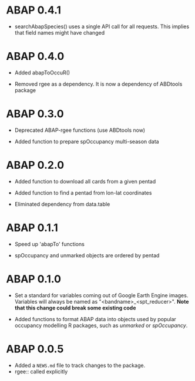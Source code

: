 # ABAP 0.4.1

-   searchAbapSpecies() uses a single API call for all requests. This implies that field names might have changed

# ABAP 0.4.0

-   Added abapToOccuR()

-   Removed rgee as a dependency. It is now a dependency of ABDtools package

# ABAP 0.3.0

-   Deprecated ABAP-rgee functions (use ABDtools now)

-   Added function to prepare spOccupancy multi-season data

# ABAP 0.2.0

-   Added function to download all cards from a given pentad

-   Added function to find a pentad from lon-lat coordinates

-   Eliminated dependency from data.table

# ABAP 0.1.1

-   Speed up 'abapTo' functions

-   spOccupancy and unmarked objects are ordered by pentad

# ABAP 0.1.0

-   Set a standard for variables coming out of Google Earth Engine images. Variables will always be named as "\<bandname\>\_\<spt_reducer\>". **Note that this change could break some existing code**

-   Added functions to format ABAP data into objects used by popular occupancy modelling R packages, such as *unmarked* or *spOccupancy*.

# ABAP 0.0.5

-   Added a `NEWS.md` file to track changes to the package.
-   rgee:: called explicitly
